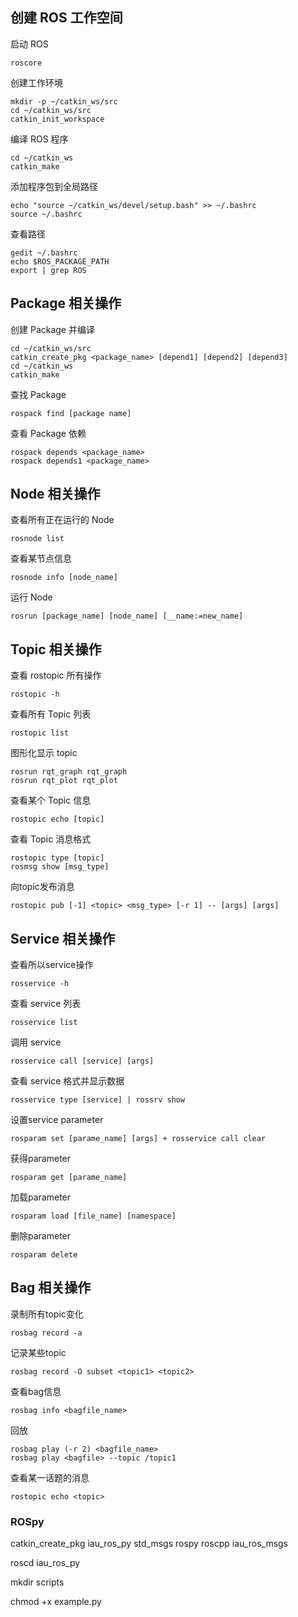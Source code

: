 ## 创建 ROS 工作空间

启动 ROS

```
roscore
```

创建工作环境

```
mkdir -p ~/catkin_ws/src
cd ~/catkin_ws/src
catkin_init_workspace
```

编译 ROS 程序

```
cd ~/catkin_ws
catkin_make
```

添加程序包到全局路径

```
echo "source ~/catkin_ws/devel/setup.bash" >> ~/.bashrc
source ~/.bashrc
```

  查看路径

```
gedit ~/.bashrc
echo $ROS_PACKAGE_PATH
export | grep ROS
```

## Package 相关操作

创建 Package 并编译

```
cd ~/catkin_ws/src
catkin_create_pkg <package_name> [depend1] [depend2] [depend3]
cd ~/catkin_ws
catkin_make
```

查找 Package

```
rospack find [package name]
```

查看 Package 依赖 

```
rospack depends <package_name>
rospack depends1 <package_name>
```

## Node 相关操作

查看所有正在运行的 Node

```
rosnode list
```

查看某节点信息

```
rosnode info [node_name]
```

运行 Node

```
rosrun [package_name] [node_name] [__name:=new_name]
```

## Topic 相关操作

查看 rostopic 所有操作

```
rostopic -h
```

查看所有 Topic 列表

```
rostopic list
```

图形化显示 topic

```
rosrun rqt_graph rqt_graph
rosrun rqt_plot rqt_plot
```

查看某个 Topic 信息

```
rostopic echo [topic]
```

查看 Topic 消息格式

```
rostopic type [topic]
rosmsg show [msg_type]
```

向topic发布消息

```
rostopic pub [-1] <topic> <msg_type> [-r 1] -- [args] [args]
```

## Service 相关操作

查看所以service操作

```
rosservice -h
```

查看 service 列表

```
rosservice list
```

调用 service

```
rosservice call [service] [args]
```

查看 service 格式并显示数据

```
rosservice type [service] | rossrv show
```

设置service parameter

```
rosparam set [parame_name] [args] + rosservice call clear
```

获得parameter

```
rosparam get [parame_name]
```

加载parameter

```
rosparam load [file_name] [namespace]
```

删除parameter

```
rosparam delete
```

## Bag 相关操作

录制所有topic变化

```
rosbag record -a
```

记录某些topic

```
rosbag record -O subset <topic1> <topic2>
```

查看bag信息

```
rosbag info <bagfile_name>
```

回放

```
rosbag play (-r 2) <bagfile_name>
rosbag play <bagfile> --topic /topic1
```

查看某一话题的消息

```
rostopic echo <topic>
```



### ROSpy

catkin_create_pkg  iau_ros_py  std_msgs  rospy  roscpp  iau_ros_msgs

roscd  iau_ros_py

mkdir scripts

chmod +x example.py